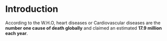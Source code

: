# Introduction

According to the W.H.O, heart diseases or Cardiovascular diseases are the **number one cause of death globally** and claimed an estimated **17.9 million each year**. 
